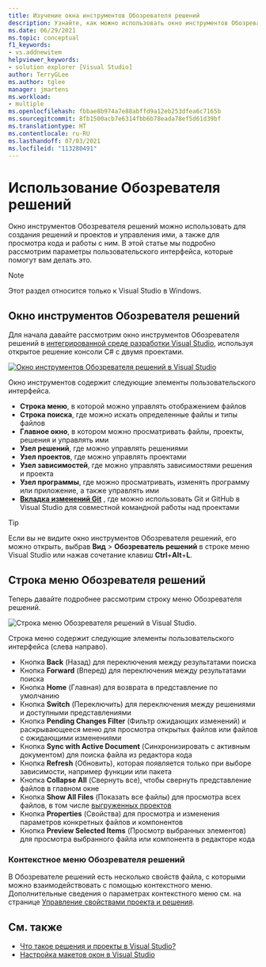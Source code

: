 ```yaml
---
title: Изучение окна инструментов Обозревателя решений
description: Узнайте, как можно использовать окно инструментов Обозревателя решений в Visual Studio для создания файлов, проектов и решений, а также управления ими.
ms.date: 06/29/2021
ms.topic: conceptual
f1_keywords:
- vs.addnewitem
helpviewer_keywords:
- solution explorer [Visual Studio]
author: TerryGLee
ms.author: tglee
manager: jmartens
ms.workload:
- multiple
ms.openlocfilehash: fbbae8b974a7e88abffd9a12eb253dfea6c7165b
ms.sourcegitcommit: 8fb1500acb7e6314fbb6b78eada78ef5d61d39bf
ms.translationtype: HT
ms.contentlocale: ru-RU
ms.lasthandoff: 07/03/2021
ms.locfileid: "113280491"
---
```

# <a name="how-to-use-solution-explorer"></a>Использование Обозревателя решений

Окно инструментов Обозревателя решений можно использовать для создания решений и проектов и управления ими, а также для просмотра кода и работы с ним. В этой статье мы подробно рассмотрим параметры пользовательского интерфейса, которые помогут вам делать это.

> [!NOTE]
> Этот раздел относится только к Visual Studio в Windows.

## <a name="solution-explorer-tool-window"></a>Окно инструментов Обозревателя решений

Для начала давайте рассмотрим окно инструментов Обозревателя решений в [интегрированной среде разработки Visual Studio](../get-started/visual-studio-ide.md), используя открытое решение консоли C# с двумя проектами.

[![Окно инструментов Обозревателя решений в Visual Studio](media/solution-explorer-tool-window.png)](media/solution-explorer-tool-window.png#lightbox)

Окно инструментов содержит следующие элементы пользовательского интерфейса.

- **Строка меню**, в которой можно управлять отображением файлов
- **Строка поиска**, где можно искать определенные файлы и типы файлов
- **Главное окно**, в котором можно просматривать файлы, проекты, решения и управлять ими
- **Узел решений**, где можно управлять решениями
- **Узел проектов**, где можно управлять проектами
- **Узел зависимостей**, где можно управлять зависимостями решения и проекта
- **Узел программы**, где можно просматривать, изменять программу или приложение, а также управлять ими
- **[Вкладка изменений Git](../version-control/git-with-visual-studio.md?view=vs-2019&preserve-view=true#git-changes-window)** , где можно использовать Git и GitHub в Visual Studio для совместной командной работы над проектами

> [!TIP]
> Если вы не видите окно инструментов Обозревателя решений, его можно открыть, выбрав **Вид** > **Обозреватель решений** в строке меню Visual Studio или нажав сочетание клавиш **Ctrl**+**Alt**+**L**.

## <a name="solution-explorer-menu-bar"></a>Строка меню Обозревателя решений

Теперь давайте подробнее рассмотрим строку меню Обозревателя решений.

![Строка меню Обозревателя решений в Visual Studio.](media/solution-explorer-menu-bar.png)

Строка меню содержит следующие элементы пользовательского интерфейса (слева направо).

- Кнопка **Back** (Назад) для переключения между результатами поиска
- Кнопка **Forward** (Вперед) для переключения между результатами поиска
- Кнопка **Home** (Главная) для возврата в представление по умолчанию
- Кнопка **Switch** (Переключить) для переключения между решениями и доступными представлениями
- Кнопка **Pending Changes Filter** (Фильтр ожидающих изменений) и раскрывающееся меню для просмотра открытых файлов или файлов с ожидающими изменениями
- Кнопка **Sync with Active Document** (Синхронизировать с активным документом) для поиска файла из редактора кода
- Кнопка **Refresh** (Обновить), которая появляется только при выборе зависимости, например функции или пакета
- Кнопка **Collapse All** (Свернуть все), чтобы свернуть представление файлов в главном окне
- Кнопка **Show All Files** (Показать все файлы) для просмотра всех файлов, в том числе [выгруженных проектов](filtered-solutions.md#toggle-unloaded-project-visibility)
- Кнопка **Properties** (Свойства) для просмотра и изменения параметров конкретных файлов и компонентов
- Кнопка **Preview Selected Items** (Просмотр выбранных элементов) для просмотра выбранного файла или компонента в редакторе кода

### <a name="solution-explorer-right-click-context-menu"></a>Контекстное меню Обозревателя решений

В Обозревателе решений есть несколько свойств файла, с которыми можно взаимодействовать с помощью контекстного меню. Дополнительные сведения о параметрах контекстного меню см. на странице [Управление свойствами проекта и решения](managing-project-and-solution-properties.md).

## <a name="see-also"></a>См. также

- [Что такое решения и проекты в Visual Studio?](solutions-and-projects-in-visual-studio.md)
- [Настройка макетов окон в Visual Studio](customizing-window-layouts-in-visual-studio.md)
